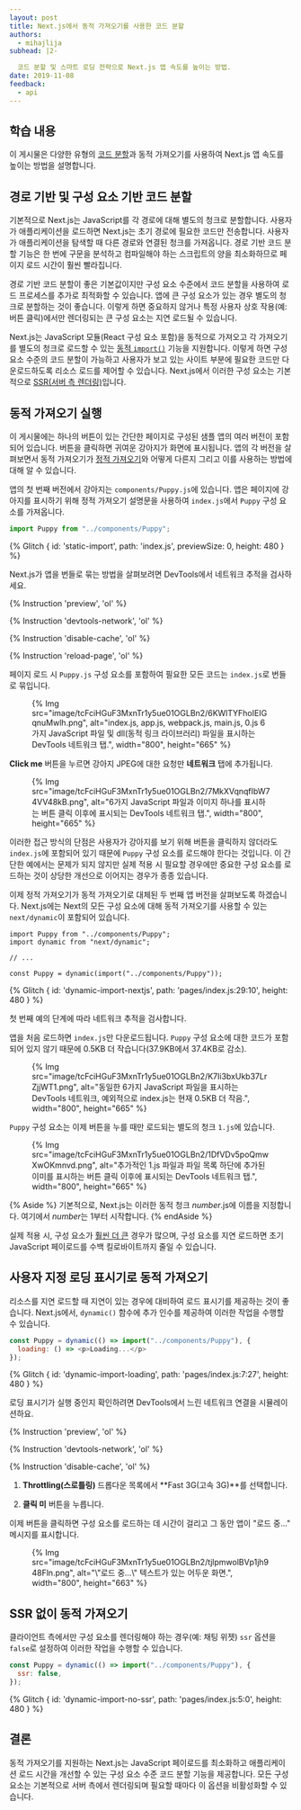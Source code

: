 ```yaml
---
layout: post
title: Next.js에서 동적 가져오기를 사용한 코드 분할
authors:
  - mihajlija
subhead: |2-

  코드 분할 및 스마트 로딩 전략으로 Next.js 앱 속도를 높이는 방법.
date: 2019-11-08
feedback:
  - api
---
```


## 학습 내용

이 게시물은 다양한 유형의 [코드 분할](/reduce-javascript-payloads-with-code-splitting/)과 동적 가져오기를 사용하여 Next.js 앱 속도를 높이는 방법을 설명합니다.

## 경로 기반 및 구성 요소 기반 코드 분할

기본적으로 Next.js는 JavaScript를 각 경로에 대해 별도의 청크로 분할합니다. 사용자가 애플리케이션을 로드하면 Next.js는 초기 경로에 필요한 코드만 전송합니다. 사용자가 애플리케이션을 탐색할 때 다른 경로와 연결된 청크를 가져옵니다. 경로 기반 코드 분할 기능은 한 번에 구문을 분석하고 컴파일해야 하는 스크립트의 양을 최소화하므로 페이지 로드 시간이 훨씬 빨라집니다.

경로 기반 코드 분할이 좋은 기본값이지만 구성 요소 수준에서 코드 분할을 사용하여 로드 프로세스를 추가로 최적화할 수 있습니다. 앱에 큰 구성 요소가 있는 경우 별도의 청크로 분할하는 것이 좋습니다. 이렇게 하면 중요하지 않거나 특정 사용자 상호 작용(예: 버튼 클릭)에서만 렌더링되는 큰 구성 요소는 지연 로드될 수 있습니다.

Next.js는 JavaScript 모듈(React 구성 요소 포함)을 동적으로 가져오고 각 가져오기를 별도의 청크로 로드할 수 있는 [동적 `import()`](https://v8.dev/features/dynamic-import) 기능을 지원합니다. 이렇게 하면 구성 요소 수준의 코드 분할이 가능하고 사용자가 보고 있는 사이트 부분에 필요한 코드만 다운로드하도록 리소스 로드를 제어할 수 있습니다. Next.js에서 이러한 구성 요소는 기본적으로 [SSR(서버 측 렌더링)](https://developers.google.com/web/updates/2019/02/rendering-on-the-web)입니다.

## 동적 가져오기 실행

이 게시물에는 하나의 버튼이 있는 간단한 페이지로 구성된 샘플 앱의 여러 버전이 포함되어 있습니다. 버튼을 클릭하면 귀여운 강아지가 화면에 표시됩니다. 앱의 각 버전을 살펴보면서 동적 가져오기가 [정적 가져오기](https://developer.mozilla.org/docs/Web/JavaScript/Reference/Statements/import)와 어떻게 다른지 그리고 이를 사용하는 방법에 대해 알 수 있습니다.

앱의 첫 번째 버전에서 강아지는 `components/Puppy.js`에 있습니다. 앱은 페이지에 강아지를 표시하기 위해 정적 가져오기 설명문을 사용하여 `index.js`에서 `Puppy` 구성 요소를 가져옵니다.

```js
import Puppy from "../components/Puppy";
```

{% Glitch { id: 'static-import', path: 'index.js', previewSize: 0, height: 480 } %}

Next.js가 앱을 번들로 묶는 방법을 살펴보려면 DevTools에서 네트워크 추적을 검사하세요.

{% Instruction 'preview', 'ol' %}

{% Instruction 'devtools-network', 'ol' %}

{% Instruction 'disable-cache', 'ol' %}

{% Instruction 'reload-page', 'ol' %}

페이지 로드 시 `Puppy.js` 구성 요소를 포함하여 필요한 모든 코드는 `index.js`로 번들로 묶입니다.

<figure>{% Img src="image/tcFciHGuF3MxnTr1y5ue01OGLBn2/6KWlTYFhoIEIGqnuMwlh.png", alt="index.js, app.js, webpack.js, main.js, 0.js 6가지 JavaScript 파일 및 dll(동적 링크 라이브러리) 파일을 표시하는 DevTools 네트워크 탭.", width="800", height="665" %}</figure>

**Click me** 버튼을 누르면 강아지 JPEG에 대한 요청만 **네트워크** 탭에 추가됩니다.

<figure>{% Img src="image/tcFciHGuF3MxnTr1y5ue01OGLBn2/7MkXVqnqfIbW74VV48kB.png", alt="6가지 JavaScript 파일과 이미지 하나를 표시하는 버튼 클릭 이후에 표시되는 DevTools 네트워크 탭.", width="800", height="665" %}</figure>

이러한 접근 방식의 단점은 사용자가 강아지를 보기 위해 버튼을 클릭하지 않더라도 `index.js`에 포함되어 있기 때문에 `Puppy` 구성 요소를 로드해야 한다는 것입니다. 이 간단한 예에서는 문제가 되지 않지만 실제 적용 시 필요할 경우에만 중요한 구성 요소를 로드하는 것이 상당한 개선으로 이어지는 경우가 종종 있습니다.

이제 정적 가져오기가 동적 가져오기로 대체된 두 번째 앱 버전을 살펴보도록 하겠습니다. Next.js에는 Next의 모든 구성 요소에 대해 동적 가져오기를 사용할 수 있는 `next/dynamic`이 포함되어 있습니다.

```js/1,5/0
import Puppy from "../components/Puppy";
import dynamic from "next/dynamic";

// ...

const Puppy = dynamic(import("../components/Puppy"));
```

{% Glitch { id: 'dynamic-import-nextjs', path: 'pages/index.js:29:10', height: 480 } %}

첫 번째 예의 단계에 따라 네트워크 추적을 검사합니다.

앱을 처음 로드하면 `index.js`만 다운로드됩니다. `Puppy` 구성 요소에 대한 코드가 포함되어 있지 않기 때문에 0.5KB 더 작습니다(37.9KB에서 37.4KB로 감소).

<figure>{% Img src="image/tcFciHGuF3MxnTr1y5ue01OGLBn2/K7Ii3bxUkb37LrZjjWT1.png", alt="동일한 6가지 JavaScript 파일을 표시하는 DevTools 네트워크, 예외적으로 index.js는 현재 0.5KB 더 작음.", width="800", height="665" %}</figure>

`Puppy` 구성 요소는 이제 버튼을 누를 때만 로드되는 별도의 청크 `1.js`에 있습니다.

<figure>{% Img src="image/tcFciHGuF3MxnTr1y5ue01OGLBn2/1DfVDv5poQmwXwOKmnvd.png", alt="추가적인 1.js 파일과 파일 목록 하단에 추가된 이미를 표시하는 버튼 클릭 이후에 표시되는 DevTools 네트워크 탭.", width="800", height="665" %}</figure>

{% Aside %} 기본적으로, Next.js는 이러한 동적 청크 *number*.js에 이름을 지정합니다. 여기에서 *number*는 1부터 시작합니다. {% endAside %}

실제 적용 시, 구성 요소가 [훨씬 더 큰](https://bundlephobia.com/result?p=moment@2.24.0) 경우가 많으며, 구성 요소를 지연 로드하면 초기 JavaScript 페이로드를 수백 킬로바이트까지 줄일 수 있습니다.

## 사용자 지정 로딩 표시기로 동적 가져오기

리소스를 지연 로드할 때 지연이 있는 경우에 대비하여 로드 표시기를 제공하는 것이 좋습니다. Next.js에서, `dynamic()` 함수에 추가 인수를 제공하여 이러한 작업을 수행할 수 있습니다.

```js
const Puppy = dynamic(() => import("../components/Puppy"), {
  loading: () => <p>Loading...</p>
});
```

{% Glitch { id: 'dynamic-import-loading', path: 'pages/index.js:7:27', height: 480 } %}

로딩 표시기가 실행 중인지 확인하려면 DevTools에서 느린 네트워크 연결을 시뮬레이션하요.

{% Instruction 'preview', 'ol' %}

{% Instruction 'devtools-network', 'ol' %}

{% Instruction 'disable-cache', 'ol' %}

1. **Throttling(스로틀링)** 드롭다운 목록에서 **Fast 3G(고속 3G)**를 선택합니다.

2. **클릭 미** 버튼을 누릅니다.

이제 버튼을 클릭하면 구성 요소를 로드하는 데 시간이 걸리고 그 동안 앱이 "로드 중…" 메시지를 표시합니다.

<figure>{% Img src="image/tcFciHGuF3MxnTr1y5ue01OGLBn2/tjlpmwolBVp1jh948Fln.png", alt="\"로드 중...\" 텍스트가 있는 어두운 화면.", width="800", height="663" %}</figure>

## SSR 없이 동적 가져오기

클라이언트 측에서만 구성 요소를 렌더링해야 하는 경우(예: 채팅 위젯) `ssr` 옵션을 `false`로 설정하여 이러한 작업을 수행할 수 있습니다.

```js
const Puppy = dynamic(() => import("../components/Puppy"), {
  ssr: false,
});
```

{% Glitch { id: 'dynamic-import-no-ssr', path: 'pages/index.js:5:0', height: 480 } %}

## 결론

동적 가져오기를 지원하는 Next.js는 JavaScript 페이로드를 최소화하고 애플리케이션 로드 시간을 개선할 수 있는 구성 요소 수준 코드 분할 기능을 제공합니다. 모든 구성 요소는 기본적으로 서버 측에서 렌더링되며 필요할 때마다 이 옵션을 비활성화할 수 있습니다.
